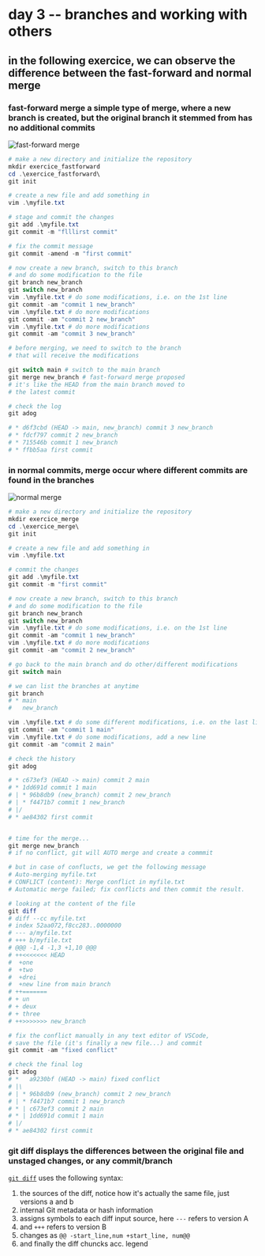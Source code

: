 # day 3 -- branches and working with others

## in the following exercice, we can observe the difference between the fast-forward and normal merge

### fast-forward merge a simple type of merge, where a new branch is created, but the original branch it stemmed from has no additional commits

![fast-forward merge](https://www.bogotobogo.com/cplusplus/images/Git/Fast_Forward_Merge/FastForwardMerge.png)

```powershell
# make a new directory and initialize the repository
mkdir exercice_fastforward
cd .\exercice_fastforward\
git init

# create a new file and add something in
vim .\myfile.txt

# stage and commit the changes
git add .\myfile.txt
git commit -m "flllirst commit"

# fix the commit message
git commit -amend -m "first commit"

# now create a new branch, switch to this branch
# and do some modification to the file
git branch new_branch
git switch new_branch
vim .\myfile.txt # do some modifications, i.e. on the 1st line
git commit -am "commit 1 new_branch"
vim .\myfile.txt # do more modifications
git commit -am "commit 2 new_branch"
vim .\myfile.txt # do more modifications
git commit -am "commit 3 new_branch"

# before merging, we need to switch to the branch
# that will receive the modifications

git switch main # switch to the main branch
git merge new_branch # fast-forward merge proposed
# it's like the HEAD from the main branch moved to 
# the latest commit

# check the log
git adog

# * d6f3cbd (HEAD -> main, new_branch) commit 3 new_branch
# * fdcf797 commit 2 new_branch
# * 715546b commit 1 new_branch
# * ffbb5aa first commit
```

### in normal commits, merge occur where different commits are found in the branches

![normal merge](https://wac-cdn.atlassian.com/dam/jcr:c6db91c1-1343-4d45-8c93-bdba910b9506/02%20Branch-1%20kopiera.png?cdnVersion=617)

```powershell
# make a new directory and initialize the repository
mkdir exercice_merge
cd .\exercice_merge\
git init

# create a new file and add something in
vim .\myfile.txt

# commit the changes
git add .\myfile.txt
git commit -m "first commit"

# now create a new branch, switch to this branch
# and do some modification to the file
git branch new_branch
git switch new_branch
vim .\myfile.txt # do some modifications, i.e. on the 1st line
git commit -am "commit 1 new_branch"
vim .\myfile.txt # do more modifications
git commit -am "commit 2 new_branch"

# go back to the main branch and do other/different modifications
git switch main

# we can list the branches at anytime
git branch
# * main
#   new_branch

vim .\myfile.txt # do some different modifications, i.e. on the last line
git commit -am "commit 1 main"
vim .\myfile.txt # do some modifications, add a new line
git commit -am "commit 2 main"

# check the history
git adog

# * c673ef3 (HEAD -> main) commit 2 main
# * 1dd691d commit 1 main
# | * 96b8db9 (new_branch) commit 2 new_branch
# | * f4471b7 commit 1 new_branch
# |/
# * ae84302 first commit


# time for the merge...
git merge new_branch 
# if no conflict, git will AUTO merge and create a commmit

# but in case of conflucts, we get the following message
# Auto-merging myfile.txt
# CONFLICT (content): Merge conflict in myfile.txt
# Automatic merge failed; fix conflicts and then commit the result.

# looking at the content of the file
git diff
# diff --cc myfile.txt
# index 52aa072,f8cc283..0000000
# --- a/myfile.txt
# +++ b/myfile.txt
# @@@ -1,4 -1,3 +1,10 @@@
# ++<<<<<<< HEAD
#  +one
#  +two
#  +drei
#  +new line from main branch
# ++=======
# + un
# + deux
# + three
# ++>>>>>>> new_branch

# fix the conflict manually in any text editor of VSCode,
# save the file (it's finally a new file...) and commit
git commit -am "fixed conflict"

# check the final log
git adog
# *   a9230bf (HEAD -> main) fixed conflict
# |\
# | * 96b8db9 (new_branch) commit 2 new_branch
# | * f4471b7 commit 1 new_branch
# * | c673ef3 commit 2 main
# * | 1dd691d commit 1 main
# |/
# * ae84302 first commit
```

### git diff displays the differences between the original file and unstaged changes, or any commit/branch

[`git diff`](https://git-scm.com/docs/git-diff
) uses the following syntax:

1. the sources of the diff, notice how it's actually the same file, just versions a and b
2. internal Git metadata or hash information
3. assigns symbols to each diff input source, here `---` refers to version A
4. and `+++` refers to version B
5. changes as `@@ -start_line,num +start_line, num@@`
6. and finally the diff chuncks acc. legend
